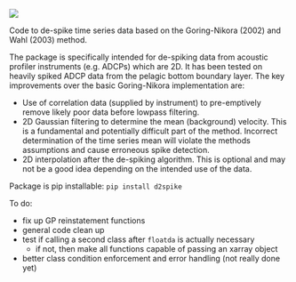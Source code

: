 ![](assets/despike_eg_small.gif)

Code to de-spike time series data based on the Goring-Nikora (2002) and Wahl (2003) method. 

The package is specifically intended for de-spiking data from acoustic profiler instruments (e.g. ADCPs) which are 2D. It has been tested on heavily spiked ADCP data from the pelagic bottom boundary layer. The key improvements over the basic Goring-Nikora implementation are:
 - Use of correlation data (supplied by instrument) to pre-emptively remove likely poor data before lowpass filtering.
 - 2D Gaussian filtering to determine the mean (background) velocity. This is a fundamental and potentially difficult part of the method. Incorrect determination of the time series mean will violate the methods assumptions and cause erroneous spike detection.
 - 2D interpolation after the de-spiking algorithm. This is optional and may not be a good idea depending on the intended use of the data.

Package is pip installable:
`pip install d2spike`

To do:
 - fix up GP reinstatement functions
 - general code clean up
 - test if calling a second class after `floatda` is actually necessary
    - if not, then make all functions capable of passing an xarray object
 - better class condition enforcement and error handling (not really done yet)
